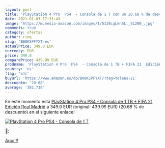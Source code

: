 ```yaml
---
layout: post
title: 'PlayStation 4 Pro  PS4  - Consola de 1 T con un 20.68 % de descuento'
date: 2021-01-03 17:33:43
image: 'https://m.media-amazon.com/images/I/51JBcgLkn6L._SL200_.jpg'
comments: true
category: ofertas
author: ring
slug: 'B08KSPFYXT-es'
actualPrice: 349.0 EUR
currency: EUR
price: 349.0
comparePrice: 439.99 EUR
prodname: 'PlayStation 4 Pro  PS4  - Consola de 1 TB + FIFA 21  Edición Real Madrid'
country: 'es'
flag: '🇪🇸'
buyurl: 'https://www.amazon.es/dp/B08KSPFYXT/?tag=tolees-21'
descuento: '20.68'
average: '382.718'
---
```


En este momento está [PlayStation 4 Pro  PS4  - Consola de 1 TB + FIFA 21  Edición Real Madrid](https://www.amazon.es/dp/B08KSPFYXT/?tag=tolees-21) a 349.0 EUR (original: 439.99 EUR) (20.68 %  de descuento) en el siguiente enlace!

[![PlayStation 4 Pro  PS4  - Consola de 1 T](https://m.media-amazon.com/images/I/51JBcgLkn6L._SL200_.jpg)](https://www.amazon.es/dp/B08KSPFYXT/?tag=tolees-21)

🔎:


[Aquí!!!](https://www.amazon.es/dp/B08KSPFYXT/?tag=tolees-21)
